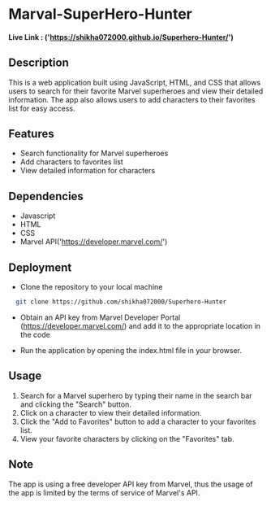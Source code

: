 
# Marval-SuperHero-Hunter

#### Live Link : ('https://shikha072000.github.io/Superhero-Hunter/')

## Description

This is a web application built using JavaScript, HTML, and CSS that allows users to search for their favorite Marvel superheroes and view their detailed information. The app also allows users to add characters to their favorites list for easy access.



## Features

- Search functionality for Marvel superheroes
- Add characters to favorites list
- View detailed information for characters

## Dependencies

- Javascript
- HTML
- CSS
- Marvel API('https://developer.marvel.com/')


## Deployment

- Clone the repository to your local machine

```bash
  git clone https://github.com/shikha072000/Superhero-Hunter
```
- Obtain an API key from Marvel Developer Portal (https://developer.marvel.com/) and add it to the appropriate location in the code

- Run the application by opening the index.html file in your browser.


## Usage

1) Search for a Marvel superhero by typing their name in the search bar and clicking the "Search" button.
2) Click on a character to view their detailed information.
3) Click the "Add to Favorites" button to add a character to your favorites list.
4) View your favorite characters by clicking on the "Favorites" tab.

## Note

The app is using a free developer API key from Marvel, thus the usage of the app is limited by the terms of service of Marvel's API.
